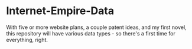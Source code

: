 # Internet-Empire-Data
With five or more website plans, a couple patent ideas, and my first novel, this repository will have various data types - so there's a first time for everything, right.
